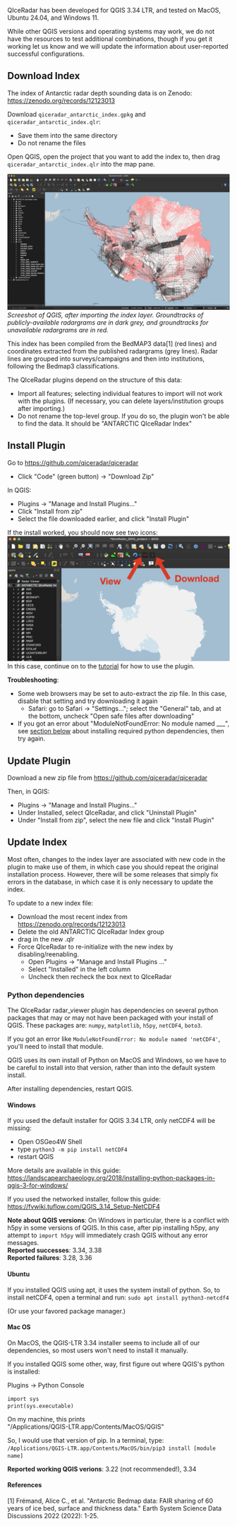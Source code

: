QIceRadar has been developed for QGIS 3.34 LTR, and tested on MacOS, Ubuntu 24.04, and Windows 11.

While other QGIS versions and operating systems may work, we do not have the resources to test additional combinations, though if you get it working let us know and we will update the information about user-reported successful configurations.

## Download Index

The index of Antarctic radar depth sounding data is on Zenodo: https://zenodo.org/records/12123013

Download `qiceradar_antarctic_index.gpkg` and `qiceradar_antarctic_index.qlr`:

* Save them into the same directory
* Do not rename the files

Open QGIS, open the project that you want to add the index to, then drag `qiceradar_antarctic_index.qlr` into the map pane.

![](figures/qgis_index.png)
*Screeshot of QGIS, after importing the index layer. Groundtracks of publicly-available radargrams are in dark grey, and groundtracks for unavailable radargrams are in red.*

This index has been compiled from the BedMAP3 data[1] (red lines) and coordinates extracted from the published radargrams (grey lines). Radar lines are grouped into surveys/campaigns and then into institutions, following the Bedmap3 classifications.

The QIceRadar plugins depend on the structure of this data:
* Import all features; selecting individual features to import will not work with the plugins. (If necessary, you can delete layers/institution groups after importing.)
* Do not rename the top-level group. If you do so, the plugin won't be able to find the data. It should be "ANTARCTIC QIceRadar Index"


## Install Plugin

Go to https://github.com/qiceradar/qiceradar
* Click "Code" (green button) -> "Download Zip"

In QGIS:
* Plugins -> "Manage and Install Plugins..."
* Click "Install from zip"
* Select the file downloaded earlier, and click "Install Plugin"

If the install worked, you should now see two icons:
![](figures/qgis_icons.png)
In this case, continue on to the [tutorial](tutorial.md) for how to use the plugin.

**Troubleshooting**:

* Some web browsers may be set to auto-extract the zip file. In this case, disable that setting and try downloading it again
  * Safari: go to Safari -> "Settings..."; select the "General" tab, and at the bottom, uncheck "Open safe files after downloading"
* If you got an error about "ModuleNotFoundError: No module named ___", see [section below](#python-dependencies) about installing required python dependencies, then try again.

## Update Plugin

Download a new zip file from https://github.com/qiceradar/qiceradar

Then, in QGIS:
* Plugins -> "Manage and Install Plugins..."
* Under Installed, select QIceRadar, and click "Uninstall Plugin"
* Under "Install from zip", select the new file and click "Install Plugin"

## Update Index

Most often, changes to the index layer are associated with new code in the plugin to make use of them, in which case you should repeat the original installation process. However, there will be some releases that simply fix errors in the database, in which case it is only necessary to update the index.

To update to a new index file:
* Download the most recent index from https://zenodo.org/records/12123013
* Delete the old ANTARCTIC QIceRadar Index group
* drag in the new .qlr
* Force QIceRadar to re-initialize with the new index by disabling/reenabling.
  * Open Plugins -> "Manage and Install Plugins ..."
  * Select "Installed" in the left column
  * Uncheck then recheck the box next to QIceRadar




### Python dependencies
The QIceRadar radar_viewer plugin has dependencies on several python packages that may or may not have been packaged with your install of QGIS. These packages are: `numpy`, `matplotlib`, `h5py`, `netCDF4`, `boto3`.

If you got an error like `ModuleNotFoundError: No module named 'netCDF4'`, you'll need to install that module.

QGIS uses its own install of Python on MacOS and Windows, so we have to be careful to install into that version, rather than into the default system install.

After installing dependencies, restart QGIS.

#### Windows

If you used the default installer for QGIS 3.34 LTR, only netCDF4 will be missing:
* Open OSGeo4W Shell
* type `python3 -m pip install netCDF4`
* restart QGIS

More details are available in this guide: https://landscapearchaeology.org/2018/installing-python-packages-in-qgis-3-for-windows/

If you used the networked installer, follow this guide: https://fvwiki.tuflow.com/QGIS_3.14_Setup-NetCDF4


**Note about QGIS versions**: On Windows in particular, there is a conflict with h5py in some versions of QGIS. In this case, after pip installing h5py, any attempt to `import h5py` will immediately crash QGIS without any error messages. \
**Reported successes**: 3.34, 3.38 \
**Reported failures**: 3.28, 3.36

#### Ubuntu

If you installed QGIS using apt, it uses the system install of python. So, to install netCDF4, open a terminal and run:
`sudo apt install python3-netcdf4`

(Or use your favored package manager.)

#### Mac OS

On MacOS, the QGIS-LTR 3.34 installer seems to include all of our dependencies, so most users won't need to install it manually.

If you installed QGIS some other, way, first figure out where QGIS's python is installed:

Plugins -> Python Console
~~~
import sys
print(sys.executable)
~~~
On my machine, this prints \
"/Applications/QGIS-LTR.app/Contents/MacOS/QGIS"

So, I would use that version of pip. In a terminal, type: \
`/Applications/QGIS-LTR.app/Contents/MacOS/bin/pip3 install [module name]`

**Reported working QGIS verions**: 3.22 (not recommended!), 3.34



#### References
[1] Frémand, Alice C., et al. "Antarctic Bedmap data: FAIR sharing of 60 years of ice bed, surface and thickness data." Earth System Science Data Discussions 2022 (2022): 1-25.


